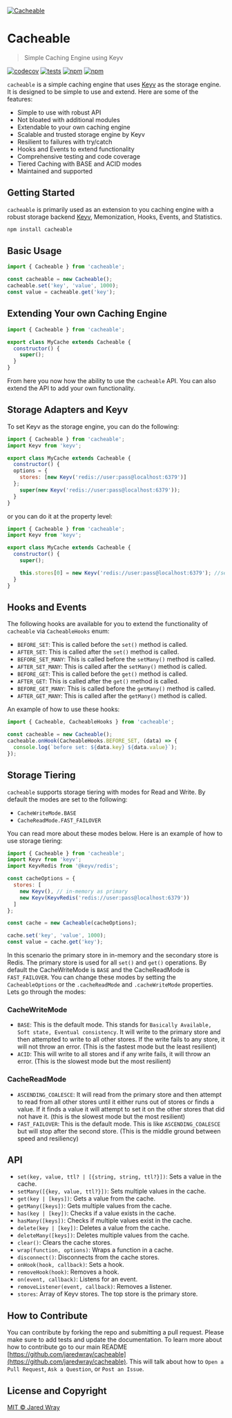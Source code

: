 [<img align="center" src="https://cacheable.org/logo.svg" alt="Cacheable" />](https://github.com/jaredwray/cacheable)

# Cacheable

> Simple Caching Engine using Keyv

[![codecov](https://codecov.io/gh/jaredwray/cacheable/graph/badge.svg?token=lWZ9OBQ7GM)](https://codecov.io/gh/jaredwray/cacheable)
[![tests](https://github.com/jaredwray/cacheable/actions/workflows/tests.yml/badge.svg)](https://github.com/jaredwray/cacheable/actions/workflows/tests.yml)
[![npm](https://img.shields.io/npm/dm/cacheable.svg)](https://www.npmjs.com/package/cacheable)
[![npm](https://img.shields.io/npm/v/cacheable)](https://www.npmjs.com/package/cacheable)

`cacheable` is a simple caching engine that uses [Keyv](https://keyv.org) as the storage engine. It is designed to be simple to use and extend. Here are some of the features:

* Simple to use with robust API
* Not bloated with additional modules
* Extendable to your own caching engine
* Scalable and trusted storage engine by Keyv
* Resilient to failures with try/catch
* Hooks and Events to extend functionality
* Comprehensive testing and code coverage
* Tiered Caching with BASE and ACID modes
* Maintained and supported

## Getting Started

`cacheable` is primarily used as an extension to you caching engine with a robust storage backend [Keyv](https://keyv.org), Memonization, Hooks, Events, and Statistics.

```bash
npm install cacheable
```

## Basic Usage

```javascript
import { Cacheable } from 'cacheable';

const cacheable = new Cacheable();
cacheable.set('key', 'value', 1000);
const value = cacheable.get('key');
```

## Extending Your own Caching Engine

```javascript
import { Cacheable } from 'cacheable';

export class MyCache extends Cacheable {
  constructor() {
	super();
  }
}
```

From here you now how the ability to use the `cacheable` API. You can also extend the API to add your own functionality.

## Storage Adapters and Keyv

To set Keyv as the storage engine, you can do the following:

```javascript
import { Cacheable } from 'cacheable';
import Keyv from 'keyv';

export class MyCache extends Cacheable {
  constructor() {
  options = {
    stores: [new Keyv('redis://user:pass@localhost:6379')]
  };
	super(new Keyv('redis://user:pass@localhost:6379'));
  }
}
```

or you can do it at the property level:

```javascript
import { Cacheable } from 'cacheable';
import Keyv from 'keyv';

export class MyCache extends Cacheable {
  constructor() {
	super();

	this.stores[0] = new Keyv('redis://user:pass@localhost:6379'); //set redis instead of in-memory
  }
}
```

## Hooks and Events

The following hooks are available for you to extend the functionality of `cacheable` via `CacheableHooks` enum:

* `BEFORE_SET`: This is called before the `set()` method is called.
* `AFTER_SET`: This is called after the `set()` method is called.
* `BEFORE_SET_MANY`: This is called before the `setMany()` method is called.
* `AFTER_SET_MANY`: This is called after the `setMany()` method is called.
* `BEFORE_GET`: This is called before the `get()` method is called.
* `AFTER_GET`: This is called after the `get()` method is called.
* `BEFORE_GET_MANY`: This is called before the `getMany()` method is called.
* `AFTER_GET_MANY`: This is called after the `getMany()` method is called.

An example of how to use these hooks:

```javascript
import { Cacheable, CacheableHooks } from 'cacheable';

const cacheable = new Cacheable();
cacheable.onHook(CacheableHooks.BEFORE_SET, (data) => {
  console.log(`before set: ${data.key} ${data.value}`);
});
```

## Storage Tiering

`cacheable` supports storage tiering with modes for Read and Write. By default the modes are set to the following:

* `CacheWriteMode.BASE`
* `CacheReadMode.FAST_FAILOVER`

You can read more about these modes below. Here is an example of how to use storage tiering:

```javascript
import { Cacheable } from 'cacheable';
import Keyv from 'keyv';
import KeyvRedis from '@keyv/redis';

const cacheOptions = {
  stores: [
    new Keyv(), // in-memory as primary
    new Keyv(KeyvRedis('redis://user:pass@localhost:6379'))
  ]
};

const cache = new Cacheable(cacheOptions);

cache.set('key', 'value', 1000);
const value = cache.get('key');
```

In this scenario the primary store in in-memory and the secondary store is Redis. The primary store is used for all `set()` and `get()` operations. By default the CacheWriteMode is `BASE` and the CacheReadMode is `FAST_FAILOVER`. You can change these modes by setting the `CacheableOptions` or the `.cacheReadMode` and `.cacheWriteMode` properties. Lets go through the modes:

### CacheWriteMode
* `BASE`: This is the default mode. This stands for `Basically Available, Soft state, Eventual consistency`. It will write to the primary store and then attempted to write to all other stores. If the write fails to any store, it will not throw an error. (This is the fastest mode but the least resilient)
* `ACID`: This will write to all stores and if any write fails, it will throw an error. (This is the slowest mode but the most resilient)

### CacheReadMode
* `ASCENDING_COALESCE`: It will read from the primary store and then attempt to read from all other stores until it either runs out of stores or finds a value. If it finds a value it will attempt to set it on the other stores that did not have it. (this is the slowest mode but the most resilient)
* `FAST_FAILOVER`: This is the default mode. This is like `ASCENDING_COALESCE` but will stop after the second store. (This is the middle ground between speed and resiliency)

## API

* `set(key, value, ttl? | [{string, string, ttl?}])`: Sets a value in the cache.
* `setMany([{key, value, ttl?}])`: Sets multiple values in the cache.
* `get(key | [keys])`: Gets a value from the cache.
* `getMany([keys])`: Gets multiple values from the cache.
* `has(key | [key])`: Checks if a value exists in the cache.
* `hasMany([keys])`: Checks if multiple values exist in the cache.
* `delete(key | [key])`: Deletes a value from the cache.
* `deleteMany([keys])`: Deletes multiple values from the cache.
* `clear()`: Clears the cache stores.
* `wrap(function, options)`: Wraps a function in a cache.
* `disconnect()`: Disconnects from the cache stores.
* `onHook(hook, callback)`: Sets a hook.
* `removeHook(hook)`: Removes a hook.
* `on(event, callback)`: Listens for an event.
* `removeListener(event, callback)`: Removes a listener.
* `stores`: Array of Keyv stores. The top store is the primary store.

## How to Contribute

You can contribute by forking the repo and submitting a pull request. Please make sure to add tests and update the documentation. To learn more about how to contribute go to our main README [https://github.com/jaredwray/cacheable](https://github.com/jaredwray/cacheable). This will talk about how to `Open a Pull Request`, `Ask a Question`, or `Post an Issue`.

## License and Copyright
[MIT © Jared Wray](https://github.com/jaredwray/cacheable/blob/main/LICENSE)